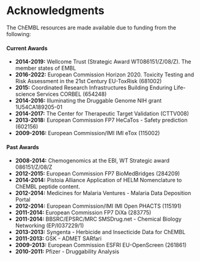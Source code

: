 # Acknowledgments



The ChEMBL resources are made available due to funding from the following:

#### Current Awards

* **2014-2019:** Wellcome Trust \(Strategic Award WT086151/Z/08/Z\). The member states of EMBL
* **2016-2022:** European Commission Horizon 2020. Toxicity Testing and Risk Assessment in the 21st Century EU-ToxRisk \(681002\)
* **2015:** Coordinated Research Infrastructures Building Enduring Life-science Services CORBEL \(654248\)
* **2014-2016:** Illuminating the Druggable Genome NIH grant 1U54CA189205-01
* **2014-2017:** The Center for Therapeutic Target Validation \(CTTV008\)
* **2013-2018:** European Commission FP7 HeCaTos - Safety prediction \(602156\)
* **2009-2016:** European Commission/IMI IMI eTox \(115002\)

#### Past Awards

* **2008-2014:** Chemogenomics at the EBI, WT Strategic award 086151/Z/08/Z
* **2012-2015:** European Commission FP7 BioMedBridges \(284209\)
* **2014-2014:** Pistoia Alliance Application of HELM Nomenclature to ChEMBL peptide content.
* **2012-2014:** Medicines for Malaria Ventures - Malaria Data Deposition Portal
* **2012-2014:** European Commission/IMI IMI Open PHACTS \(115191\)
* **2011-2014:** European Commission FP7 DiXa \(283775\)
* **2011-2014:** BBSRC/EPSRC/MRC SMSDrug.net - Chemical Biology Networking \(EP/I037229/1\)
* **2013-2013:** Syngenta - Herbicide and Insecticide Data for ChEMBL
* **2011-2013:** GSK - ADMET SARfari
* **2009-2013:** European Commission ESFRI EU-OpenScreen \(261861\)
* **2010-2011:** Pfizer - Druggability Analysis

